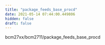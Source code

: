 ```yaml
---
title: "package_feeds_base_procd"
date: 2021-05-14 07:44:00.449806
hidden: false
draft: false
---
```


bcm27xx/bcm2711/package_feeds_base_procd

